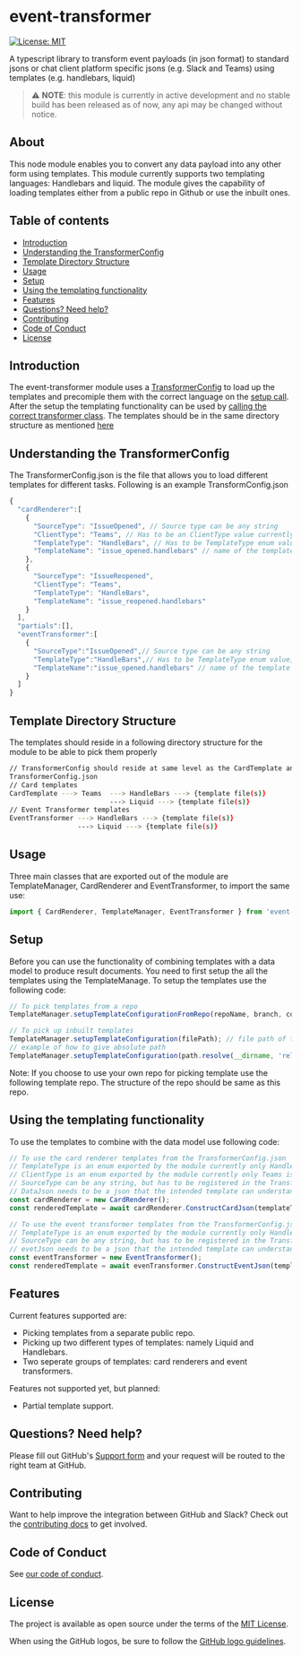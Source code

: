 # event-transformer
[![License: MIT](https://img.shields.io/badge/License-MIT-yellow.svg)](https://opensource.org/licenses/MIT)

A typescript library to transform event payloads (in json format) to standard jsons or chat client platform specific jsons (e.g. Slack and Teams) using templates (e.g. handlebars, liquid)

> :warning: **NOTE**: this module is currently in active development and no stable build has been released as of now, any api may be changed without notice.

## About
This node module enables you to convert any data payload into any other form using templates. This module currently supports two templating languages: Handlebars and liquid. 
The module gives the capability of loading templates either from a public repo in Github or use the inbuilt ones. 

## Table of contents 
- [Introduction](#introduction)
- [Understanding the TransformerConfig](#understanding-the-transformerConfig)
- [Template Directory Structure](#template-directory-structure)
- [Usage](#usage)
- [Setup](#setup)
- [Using the templating functionality](#using-the-templating-functionality)
- [Features](#features)
- [Questions? Need help?](#questions-need-help)
- [Contributing](#contributing)
- [Code of Conduct](#code-of-conduct)
- [License](#license)

## Introduction
The event-transformer module uses a [TransformerConfig](#understanding-the-transformerConfig) to load up the templates and precomiple them with the correct language on the [setup call](#setup). After the setup the templating functionality can be used by [calling the correct transformer class](#using-the-templating-functionality). 
The templates should be in the same directory structure as mentioned [here](#template-directory-structure)

## Understanding the TransformerConfig
The TransformerConfig.json is the file that allows you to load different templates for different tasks. Following is an example TransformConfig.json

```js
{
  "cardRenderer":[
    {
      "SourceType": "IssueOpened", // Source type can be any string 
      "ClientType": "Teams", // Has to be an ClientType value currently only Teams is supported
      "TemplateType": "HandleBars", // Has to be TemplateType enum value, currently HandleBars and Liquid are the two supported 
      "TemplateName": "issue_opened.handlebars" // name of the template file 
    },
    {
      "SourceType": "IssueReopened",
      "ClientType": "Teams",
      "TemplateType": "HandleBars",
      "TemplateName": "issue_reopened.handlebars"
    }
  ],
  "partials":[],
  "eventTransformer":[
    {
      "SourceType":"IssueOpened",// Source type can be any string
      "TemplateType":"HandleBars",// Has to be TemplateType enum value, currently HandleBars and Liquid are the two supported 
      "TemplateName":"issue_opened.handlebars" // name of the template file 
    }
  ]
}
```

## Template Directory Structure
The templates should reside in a following directory structure for the module to be able to pick them properly
```bash
// TransformerConfig should reside at same level as the CardTemplate and EventTransformer folder
TransformerConfig.json
// Card templates 
CardTemplate ---> Teams  ---> HandleBars ---> {template file(s)}
                         ---> Liquid ---> {template file(s)}
// Event Transformer templates
EventTransformer ---> HandleBars ---> {template file(s)}
                 ---> Liquid ---> {template file(s)}
```

## Usage
Three main classes that are exported out of the module are TemplateManager, CardRenderer and EventTransformer, to import the same use: 

```ts
import { CardRenderer, TemplateManager, EventTransformer } from 'event-transformer';
```

## Setup 

Before you can use the functionality of combining templates with a data model to produce result documents. You need to first setup the all the templates using the TemplateManage. 
To setup the templates use the following code:

```ts
// To pick templates from a repo
TemplateManager.setupTemplateConfigurationFromRepo(repoName, branch, configName);

// To pick up inbuilt templates 
TemplateManager.setupTemplateConfiguration(filePath); // file path of the config, needs to be absolute path
// example of how to give absolute path 
TemplateManager.setupTemplateConfiguration(path.resolve(__dirname, 'relative/path/of/config/file')); // relative to the current file calling the setupTemplateConfiguration method
```

Note: If you choose to use your own repo for picking template use the following template repo. The structure of the repo should be same as this repo.

## Using the templating functionality

To use the templates to combine with the data model use following code: 

```ts
// To use the card renderer templates from the TransformerConfig.json
// TemplateType is an enum exported by the module currently only Handlebars and Liquid are supported
// ClientType is an enum exported by the module currently only Teams is supported
// SourceType can be any string, but has to be registered in the TransformerConfig.json
// DataJson needs to be a json that the intended template can understand
const cardRenderer = new CardRenderer();
const renderedTemplate = await cardRenderer.ConstructCardJson(templateType, sourceType, clientType, dataJson);

// To use the event transformer templates from the TransformerConfig.json
// TemplateType is an enum exported by the module currently only Handlebars and Liquid are supported
// SourceType can be any string, but has to be registered in the TransformerConfig.json
// evetJson needs to be a json that the intended template can understand
const eventTransformer = new EventTransformer();
const renderedTemplate = await evenTransformer.ConstructEventJson(templateType,sourceType, eventJson);
```
## Features
Current features supported are: 
- Picking templates from a separate public repo.
- Picking up two different types of templates: namely Liquid and Handlebars.
- Two seperate groups of templates: card renderers and event transformers.

Features not supported yet, but planned:
- Partial template support.
## Questions? Need help?
Please fill out GitHub's [Support form](https://support.github.com/contact?subject=Re:+event-transformer) and your request will be routed to the right team at GitHub.

## Contributing
Want to help improve the integration between GitHub and Slack? Check out the [contributing docs](CONTRIBUTING.md) to get involved.

## Code of Conduct

See [our code of conduct](CODE_OF_CONDUCT.md).

## License
The project is available as open source under the terms of the [MIT License](LICENSE).

When using the GitHub logos, be sure to follow the [GitHub logo guidelines](https://github.com/logos).
